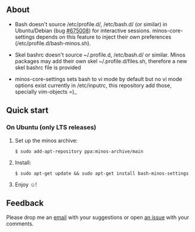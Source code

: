 ## About

- Bash doesn't source /etc/profile.d/, /etc/bash.d/ (or similar) in Ubuntu/Debian (bug [#675008](https://bugs.debian.org/cgi-bin/bugreport.cgi?bug=675008)) for interactive sessions. minos-core-settings depends on this feature to inject their own preferences (/etc/profile.d/bash-minos.sh).

- Skel bashrc doesn't source ~/.profile.d, /etc/bash.d/ or similar. Minos packages may add their own skel ~/.profile.d/files.sh, therefore a new skel bashrc file is provided

- minos-core-settings sets bash to vi mode by default but no vi mode options exist currently in /etc/inputrc, this repository add those, specially vim-objects =)_

## Quick start

### On Ubuntu (only LTS releases)

1. Set up the minos archive:

   ```
   $ sudo add-apt-repository ppa:minos-archive/main
   ```

2. Install:

   ```
   $ sudo apt-get update && sudo apt-get install bash-minos-settings
   ```

3. Enjoy ☺!

## Feedback

Please drop me an [email](mailto:m@javier.io) with your suggestions or open [an issue](https://github.com/minos-org/bash-minos-settings/issues) with your comments.
